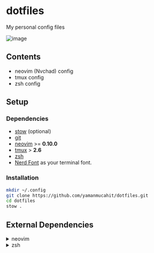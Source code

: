 # dotfiles

My personal config files

![image](https://github.com/yamanmucahit/dotfiles/assets/108953087/4810cd90-90bd-420e-93a6-a7062766c08c)

## Contents

- neovim (Nvchad) config
- tmux config
- zsh config

## Setup

### Dependencies

- [stow](https://github.com/aspiers/stow) (optional)
- [git](https://wiki.archlinux.org/title/git)
- [neovim](https://github.com/neovim/neovim/blob/master/INSTALL.md) >= **0.10.0**
- [tmux](https://wiki.archlinux.org/title/tmux) > **2.6**
- [zsh](https://wiki.archlinux.org/title/zsh)
- [Nerd Font](https://www.nerdfonts.com/) as your terminal font.

### Installation

```bash
mkdir ~/.config
git clone https://github.com/yamanmucahit/dotfiles.git
cd dotfiles
stow .
```

## External Dependencies

<details><summary>neovim</summary>

- Basic utils: `git`, `make`, `unzip`, C Compiler (`gcc`)
- [ripgrep](https://github.com/BurntSushi/ripgrep#installation)
- Clipboard tool (xclip/xsel/win32yank or other depending on platform)
- `npm` (optional if you're not interested in lsp support for javascript etc.)

</details>

<details><summary>zsh</summary>

- [fzf](https://github.com/junegunn/fzf) >= **0.48.0**
- [zoxide](https://github.com/ajeetdsouza/zoxide)
- [oh-my-posh](https://ohmyposh.dev/)

</details>

